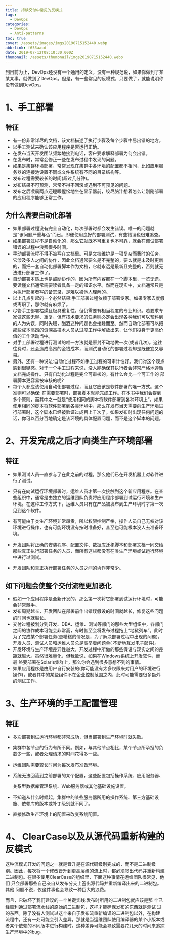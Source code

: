```yaml
---
title: 持续交付中常见的反模式
tags:
  - DevOps
categories:
  - DevOps
  - Anti-patterns
toc: true
cover: /assets/images/imgs20190715152440.webp
abbrlink: f653aacd
date: 2019-07-12T08:10:30.000Z
thumbnail: /assets/thumbnail/imgs20190715152440.webp
---
```


到目前为止，DevOps还没有一个通用的定义，没有一种规范说，如果你做到了某某某事，就做到了DevOps。但是，有一些常见的反模式，只要做了，就能说明你没有做到DevOps。

<!-- more -->

# 1、手工部署

## 特征

- 有一份非常详尽的文档，该文档描述了执行步骤及每个步骤中易出错的地方。
- 以手工测试来确认该应用程序是否运行正确。
- 在发布当天开发团队频繁地接到电话，客户要求解释部署为何会出错。
- 在发布时，常常会修正一些在发布过程中发现的问题。
- 如果是集群环境部署，常常发现在集群中各环境的配置都不相同，比如应用服务器的连接池设置不同或文件系统有不同的目录结构等。
- 发布过程需要较长的时间(超过几分钟)。
- 发布结果不可预测，常常不得不回滚或遇到不可预见的问题。
- 发布之后凌晨两点还睡眼惺忪地坐在显示器前，绞尽脑汁想着怎么让刚刚部署的应用程序能够正常工作。

## 为什么需要自动化部署

- 如果部署过程没有完全自动化，每次部署时都会发生错误。唯一的问题就是“该问题严重与否”而已。即便使用良好的部署测试，有些错误也很难追查。
- 如果部署过程不是自动化的，那么它就既不可重复也不可靠，就会在调试部署错误的过程中浪费很多时间。
- 手动部署流程不得不被写在文档里。可是文档维护是一项复杂而费时的任务， 它涉及多人之间的协作，因此文档通常要么是不完整的，要么就是未及时更新
  的，而把一套自动化部署脚本作为文档，它就永远是最新且完整的，否则就无 法进行部署工作了。
- 自动部署本质上也是鼓励协作的，因为所有内容都在一个脚本里，一览无遗。要读懂文档通常需要读者具备一定的知识水平。然而在现实中，文档通常只是为执行部署者写的备忘录，是难以被他人理解的。
- 以上几点引起的一个必然结果:手工部署过程依赖于部署专家。如果专家去度假或离职了，那你就有麻烦了。
- 尽管手工部署枯燥且极具重复性，但仍需要有相当程度的专业知识。若要求专家做这些无聊、重复，但有技术要求的任务则必定会出现各种我们可以预料到
  的人为失误，同时失眠，酗酒这种问题也会接踵而至。然而自动化部署可以把 那些成本高昂的资深高技术人员从过度工作中解放出来，让他们投身于更高价
  值的工作活动当中。
- 对手工部署过程进行测试的唯一方法就是原封不动地做一次(或者几次)。这往往费时，还会造成高昂的金钱成本，而测试自动化的部署过程却是既便宜又容易。
- 另外，还有一种说法:自动化过程不如手工过程的可审计性好。我们对这个观点感到很疑惑。对于一个手工过程来说，没人能确保其执行者会非常严格地遵循文档完成操作。只有自动化过程是完全可审核的。有什么会比一个可工作的
  部署脚本更容易被审核的呢?
- 每个人都应该使用自动化部署过程，而且它应该是软件部署的唯一方式。这个准则可以确保:
  在需要部署时，部署脚本就能完成工作。在本书中我们会提到多个原则，而其中之一就是“使用相同的脚本将软件部署到各种环境上”。如果
  使用相同的脚本将软件部署到各类环境中，那么在发布当天需要向生产环境进行部署时，这个脚本已经被验证过成百上千次了。如果发布时出现任何问题的话，你可以百分百地确定是该环境的具体配置问题，而不是这个脚本的问题。

# 2、开发完成之后才向类生产环境部署

## 特征

- 如果测试人员一直参与了在此之前的过程，那么他们已在开发机器上对软件进行了测试。

- 只有在向试运行环境部署时，运维人员才第一次接触到这个新应用程序。在某些组织中，通常是由独立的运维团队负责将应用程序部署到试运行环境和生产
  环境。在这种工作方式下，运维人员只有在产品被发布到生产环境时才第一次 见到这个软件。

- 有可能由于类生产环境非常昂贵，所以权限控制严格，操作人员自己无权对该环境进行操作，也有可能环境没有按时准备好，甚至也可能根本没人去准备环境。

- 开发团队将正确的安装程序、配置文件、数据库迁移脚本和部署文档一同交给那些真正执行部署任务的人员，而所有这些都没有在类生产环境或试运行环境
  中进行过测试。

- 开发团队和真正执行部署任务的人员之间的协作非常少。

## 如下问题会使整个交付流程更加恶化

- 假如一个应用程序是全新开发的，那么第一次将它部署到试运行环境时，可能会非常棘手。
- 发布周期越长，开发团队在部署前作出错误假设的时间就越长，修复这些问题的时间也就越长。
- 交付过程被划分到开发、DBA、运维、测试等部门的那些大型组织中，各部门 之间的协作成本可能会非常高，有时甚至会将发布过程拖上“地狱列车”。此时
  为了完成某个部署任务(更糟糕的情况是，为了解决部署过程中出现的问题)， 开发人员、测试人员和运维人员总是高举着问题单(
  不断地互发电子邮件)。
- 开发环境与生产环境差异性越大，开发过程中所做的那些假设与现实之间的差 距就越大。虽然很难量化，但我敢说，如果在Windows系统上开发软件，而最
  终要部署在Solaris集群上，那么你会遇到很多意想不到的事情。
- 如果应用程序是由用户自行安装的(你可能没有太多权限来对用户的环境进行操作)，或者其中的某些组件不在企业控制范围之内，此时可能需要很多额外的测试工作。

# 3、生产环境的手工配置管理

## 特征

- 多次部署到试运行环境都非常成功，但当部署到生产环境时就失败。

- 集群中各节点的行为有所不同。例如，与其他节点相比，某个节点所承担的负载少一些，或者处理请求的时间花得多一些。

- 运维团队需要较长时间为每次发布准备环境。

- 系统无法回滚到之前部署的某个配置，这些配置包括操作系统、应用服务器、

  关系型数据库管理系统、Web服务器或其他基础设施设置。

- 不知道从什么时候起，集群中的某些服务器所用的操作系统、第三方基础设施、依赖库的版本或补丁级别就不同了。

- 直接修改生产环境上的配置来改变系统配置。

# 4、 ClearCase以及从源代码重新构建的反模式

这种流模式开发的问题之一就是晋升是在源代码级别完成的，而不是二进制级 别。因此，每次将一个修改晋升到更高层级的流上时，都必须签出代码并重新构建
二进制包。在很多使用ClearCase的组织里，下面这种事情在运维团队很常见，他们 只会部署那些自己亲自从发布分支上签出源代码并重新编译出来的二进制包。其他
问题不说，仅这件事也会导致一种巨大的浪费。

而且，它破坏了我们建议的一个关键实践:发布时所用的二进制包就应该是那 个已经顺利通过部署流水线的原始的二进制包，这样才能确保发布的东西就是测试
过的东西。除了没有人测试过这个来自于发布流重新编译的二进制包以外，在构建 流程中，还有一处可能会引入差异，那就是当运维团队使用编译器的某个小版本或
者某个依赖的不同版本进行构建时。这种差异可能会导致需要花几天的时间来追踪 生产环境中的bug。 
